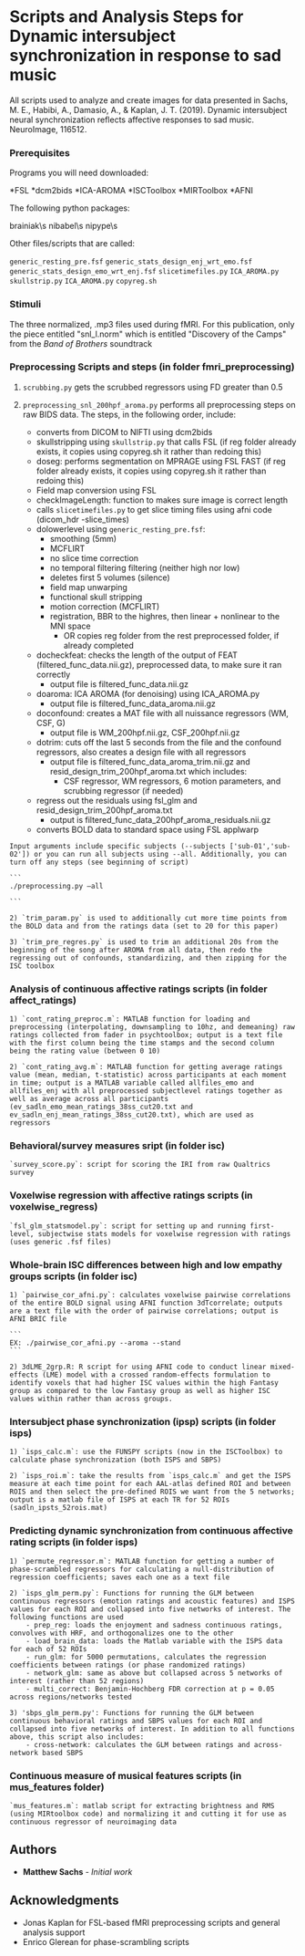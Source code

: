 # Scripts and Analysis Steps for Dynamic intersubject synchronization in response to sad music

All scripts used to analyze and create images for data presented in Sachs, M. E., Habibi, A., Damasio, A., & Kaplan, J. T. (2019). Dynamic intersubject neural synchronization reflects affective responses to sad music. NeuroImage, 116512.


### Prerequisites

Programs you will need downloaded: 

*FSL
*dcm2bids
*ICA-AROMA
*ISCToolbox
*MIRToolbox
*AFNI

The following python packages: 

brainiak\s
nibabel\s
nipype\s


Other files/scripts that are called: 

`generic_resting_pre.fsf`
`generic_stats_design_enj_wrt_emo.fsf`
`generic_stats_design_emo_wrt_enj.fsf`
`slicetimefiles.py`
`ICA_AROMA.py`
`skullstrip.py`
`ICA_AROMA.py`
`copyreg.sh`

### Stimuli

The three normalized, .mp3 files used during fMRI. For this publication, only the piece entitled "snl_l.norm" which is entitled "Discovery of the Camps" from the *Band of Brothers* soundtrack

### Preprocessing Scripts and steps (in folder fmri_preprocessing)

  1) `scrubbing.py` gets the scrubbed regressors using FD greater than 0.5

  2) `preprocessing_snl_200hpf_aroma.py` performs all preprocessing steps on raw BIDS data. The steps, in the following order, include: 
  		- converts from DICOM to NIFTI using dcm2bids
  		- skullstripping using `skullstrip.py` that calls FSL (if reg folder already exists, it copies using copyreg.sh it rather than redoing this)
  		- doseg: performs segmentation on MPRAGE using FSL FAST (if reg folder already exists, it copies using copyreg.sh it rather than redoing this)
  		- Field map conversion using FSL 
  		- checkImageLength: function to makes sure image is correct length
  		- calls `slicetimefiles.py` to get slice timing files using afni code (dicom_hdr -slice_times)
	  	- dolowerlevel using `generic_resting_pre.fsf`: 
			- smoothing (5mm)
			- MCFLIRT
			- no slice time correction
			- no temporal filtering filtering (neither high nor low)
			- deletes first 5 volumes (silence)
			- field map unwarping
			- functional skull stripping
			- motion correction (MCFLIRT)
			- registration, BBR to the highres, then linear + nonlinear to the MNI space
				- OR copies reg folder from the rest preprocessed folder, if already completed
		- docheckfeat: checks the length of the output of FEAT (filtered_func_data.nii.gz), preprocessed data, to make sure it ran correctly
			- output file is filtered_func_data.nii.gz
		- doaroma: ICA AROMA (for denoising) using ICA_AROMA.py
			- output file is filtered_func_data_aroma.nii.gz
		- doconfound: creates a MAT file with all nuissance regressors (WM, CSF, G)
			- output file is WM_200hpf.nii.gz, CSF_200hpf.nii.gz
		- dotrim: cuts off the last 5 seconds from the file and the confound regressors, also creates a design file with all regressors
			- output file is filtered_func_data_aroma_trim.nii.gz and resid_design_trim_200hpf_aroma.txt which includes: 
				- CSF regressor, WM regressors, 6 motion parameters, and scrubbing regressor (if needed)
		- regress out the residuals using fsl_glm and resid_design_trim_200hpf_aroma.txt
			- output is filtered_func_data_200hpf_aroma_residuals.nii.gz
		- converts BOLD data to standard space using FSL applwarp 

	Input arguments include specific subjects (--subjects ['sub-01','sub-02']) or you can run all subjects using --all. Additionally, you can turn off any steps (see beginning of script) 

	```
	./preprocessing.py —all

	```

	2) `trim_param.py` is used to additionally cut more time points from the BOLD data and from the ratings data (set to 20 for this paper)

	3) `trim_pre_regres.py` is used to trim an additional 20s from the beginning of the song after AROMA from all data, then redo the regressing out of confounds, standardizing, and then zipping for the ISC toolbox


### Analysis of continuous affective ratings scripts (in folder affect_ratings)

	1) `cont_rating_preproc.m`: MATLAB function for loading and preprocessing (interpolating, downsampling to 10hz, and demeaning) raw ratings collected from fader in psychtoolbox; output is a text file with the first column being the time stamps and the second column being the rating value (between 0 10)

	2) `cont_rating_avg.m`: MATLAB function for getting average ratings value (mean, median, t-statistic) across participants at each moment in time; output is a MATLAB variable called allfiles_emo and allfiles_enj with all preprocessed subjectlevel ratings together as well as average across all participants (ev_sadln_emo_mean_ratings_38ss_cut20.txt and ev_sadln_enj_mean_ratings_38ss_cut20.txt), which are used as regressors


### Behavioral/survey measures sript (in folder isc)

	`survey_score.py`: script for scoring the IRI from raw Qualtrics survey


### Voxelwise regression with affective ratings scripts (in voxelwise_regress)

	`fsl_glm_statsmodel.py`: script for setting up and running first-level, subjectwise stats models for voxelwise regression with ratings (uses generic .fsf files)  


### Whole-brain ISC differences between high and low empathy groups scripts (in folder isc)

	1) `pairwise_cor_afni.py`: calculates voxelwise pairwise correlations of the entire BOLD signal using AFNI function 3dTcorrelate; outputs are a text file with the order of pairwise correlations; output is AFNI BRIC file

	```
	EX: ./pairwise_cor_afni.py --aroma --stand
	```

	2) 3dLME_2grp.R: R script for using AFNI code to conduct linear mixed-effects (LME) model with a crossed random-effects formulation to identify voxels that had higher ISC values within the high Fantasy group as compared to the low Fantasy group as well as higher ISC values within rather than across groups.


### Intersubject phase synchronization (ipsp) scripts (in folder isps)

	1) `isps_calc.m`: use the FUNSPY scripts (now in the ISCToolbox) to calculate phase synchronization (both ISPS and SBPS)

	2) `isps_roi.m`: take the results from `isps_calc.m` and get the ISPS measure at each time point for each AAL-atlas defined ROI and between ROIS and then select the pre-defined ROIS we want from the 5 networks; output is a matlab file of ISPS at each TR for 52 ROIs (sadln_ipsts_52rois.mat)


### Predicting dynamic synchronization from continuous affective rating scripts (in folder isps)

	1) `permute_regressor.m`: MATLAB function for getting a number of phase-scrambled regressors for calculating a null-distribution of regression coefficients; saves each one as a text file 

	2) `isps_glm_perm.py`: Functions for running the GLM between continuous regressors (emotion ratings and acoustic features) and ISPS values for each ROI and collapsed into five networks of interest. The following functions are used
		- prep_reg: loads the enjoyment and sadness continuous ratings, convolves with HRF, and orthogonalizes one to the other 
		- load_brain_data: loads the Matlab variable with the ISPS data for each of 52 ROIs
		- run_glm: for 5000 permutations, calculates the regression coefficients between ratings (or phase randomized ratings)
		- network_glm: same as above but collapsed across 5 networks of interest (rather than 52 regions)
		- multi_correct: Benjamin-Hochberg FDR correction at p = 0.05 across regions/networks tested

	3) 'sbps_glm_perm.py': Functions for running the GLM between continuous behavioral ratings and SBPS values for each ROI and collapsed into five networks of interest. In addition to all functions above, this script also includes:
		- cross-network: calculates the GLM between ratings and across-network based SBPS

### Continuous measure of musical features scripts (in mus_features folder)

	`mus_features.m`: matlab script for extracting brightness and RMS (using MIRtoolbox code) and normalizing it and cutting it for use as continuous regressor of neuroimaging data

## Authors

* **Matthew Sachs** - *Initial work* 


## Acknowledgments

* Jonas Kaplan for FSL-based fMRI preprocessing scripts and general analysis support
* Enrico Glerean for phase-scrambling scripts

